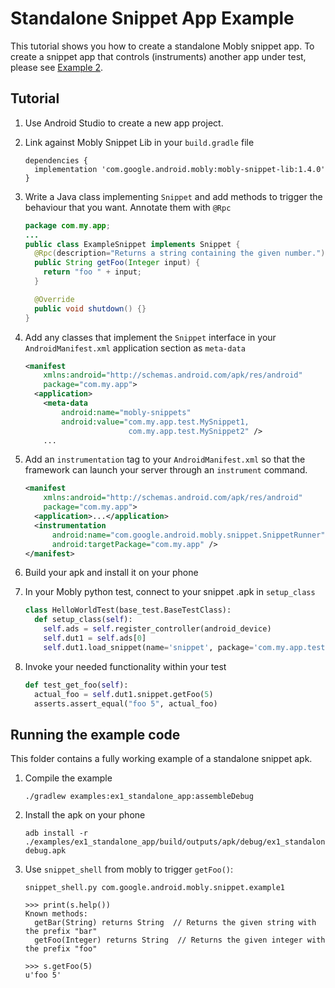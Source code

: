 # Standalone Snippet App Example

This tutorial shows you how to create a standalone Mobly snippet app. To create
a snippet app that controls (instruments) another app under test, please see
[Example 2](../ex2_espresso/README.md).

## Tutorial

1.  Use Android Studio to create a new app project.

1.  Link against Mobly Snippet Lib in your `build.gradle` file

    ```
    dependencies {
      implementation 'com.google.android.mobly:mobly-snippet-lib:1.4.0'
    }
    ```

1.  Write a Java class implementing `Snippet` and add methods to trigger the
    behaviour that you want. Annotate them with `@Rpc`

    ```java
    package com.my.app;
    ...
    public class ExampleSnippet implements Snippet {
      @Rpc(description="Returns a string containing the given number.")
      public String getFoo(Integer input) {
        return "foo " + input;
      }

      @Override
      public void shutdown() {}
    }
    ```

1.  Add any classes that implement the `Snippet` interface in your
    `AndroidManifest.xml` application section as `meta-data`

    ```xml
    <manifest
        xmlns:android="http://schemas.android.com/apk/res/android"
        package="com.my.app">
      <application>
        <meta-data
            android:name="mobly-snippets"
            android:value="com.my.app.test.MySnippet1,
                           com.my.app.test.MySnippet2" />
        ...
    ```


1.  Add an `instrumentation` tag to your `AndroidManifest.xml` so that the
    framework can launch your server through an `instrument` command.

    ```xml
    <manifest
        xmlns:android="http://schemas.android.com/apk/res/android"
        package="com.my.app">
      <application>...</application>
      <instrumentation
          android:name="com.google.android.mobly.snippet.SnippetRunner"
          android:targetPackage="com.my.app" />
    </manifest>
    ```

1.  Build your apk and install it on your phone

1.  In your Mobly python test, connect to your snippet .apk in `setup_class`

    ```python
    class HelloWorldTest(base_test.BaseTestClass):
      def setup_class(self):
        self.ads = self.register_controller(android_device)
        self.dut1 = self.ads[0]
        self.dut1.load_snippet(name='snippet', package='com.my.app.test')
    ```

6.  Invoke your needed functionality within your test

    ```python
    def test_get_foo(self):
      actual_foo = self.dut1.snippet.getFoo(5)
      asserts.assert_equal("foo 5", actual_foo)
    ```

## Running the example code

This folder contains a fully working example of a standalone snippet apk.

1.  Compile the example

        ./gradlew examples:ex1_standalone_app:assembleDebug

1.  Install the apk on your phone

        adb install -r ./examples/ex1_standalone_app/build/outputs/apk/debug/ex1_standalone_app-debug.apk

1.  Use `snippet_shell` from mobly to trigger `getFoo()`:

        snippet_shell.py com.google.android.mobly.snippet.example1

        >>> print(s.help())
        Known methods:
          getBar(String) returns String  // Returns the given string with the prefix "bar"
          getFoo(Integer) returns String  // Returns the given integer with the prefix "foo"

        >>> s.getFoo(5)
        u'foo 5'
